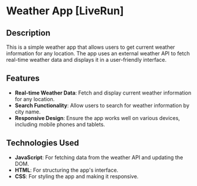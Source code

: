 # Weather App [LiveRun]

## Description

This is a simple weather app that allows users to get current weather information for any location. The app uses an external weather API to fetch real-time weather data and displays it in a user-friendly interface.

## Features

- **Real-time Weather Data**: Fetch and display current weather information for any location.
- **Search Functionality**: Allow users to search for weather information by city name.
- **Responsive Design**: Ensure the app works well on various devices, including mobile phones and tablets.

## Technologies Used

- **JavaScript**: For fetching data from the weather API and updating the DOM.
- **HTML**: For structuring the app's interface.
- **CSS**: For styling the app and making it responsive.
